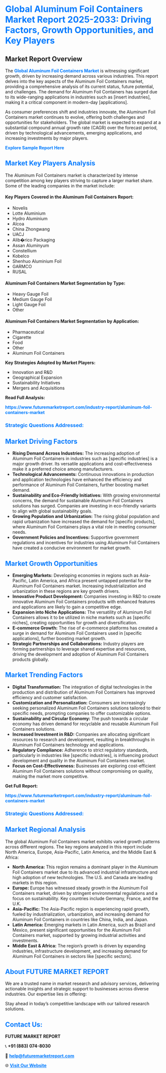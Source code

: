 <h1 style="color: #007BFF;">Global Aluminum Foil Containers Market Report 2025-2033: Driving Factors, Growth Opportunities, and Key Players</h1>

<section id="overview">
<h2>Market Report Overview</h2>
<p>The <a href="https://www.futuremarketreport.com/industry-report/aluminum-foil-containers-market" style="color: #007BFF; text-decoration: none;"><strong>Global Aluminum Foil Containers Market</strong></a> is witnessing significant growth, driven by increasing demand across various industries. This report delves into the key aspects of the Aluminum Foil Containers market, providing a comprehensive analysis of its current status, future potential, and challenges. The demand for Aluminum Foil Containers has surged due to its wide-ranging applications in industries such as [insert industries], making it a critical component in modern-day [applications].</p>
<p>As consumer preferences shift and industries innovate, the Aluminum Foil Containers market continues to evolve, offering both challenges and opportunities for stakeholders. The global market is expected to expand at a substantial compound annual growth rate (CAGR) over the forecast period, driven by technological advancements, emerging applications, and increasing investments by major players.</p>
</section>

<section id="overview">
<p><a href="https://www.futuremarketreport.com/request-sample/reportId=120124" style="color: #007BFF; text-decoration: none;"><strong>Explore Sample Report Here</strong></a></p>
</section>

<section id="key-players">
<h2 style="color: #007BFF;">Market Key Players Analysis</h2>
<p>The Aluminum Foil Containers market is characterized by intense competition among key players striving to capture a larger market share. Some of the leading companies in the market include:</p>
<h4>Key Players Covered in the Aluminum Foil Containers Report:</h4>
<ul><li>Novelis</li><li>Lotte Aluminium</li><li>Hydro Aluminium</li><li>Alcoa</li><li>China Zhongwang</li><li>UACJ</li><li>Alib�rico Packaging</li><li>Assan Aluminyum</li><li>Constellium</li><li>Kobelco</li><li>Shenhuo Aluminium Foil</li><li>GARMCO</li><li>RUSAL</li></ul>
<h4>Aluminum Foil Containers Market Segmentation by Type:</h4>
<ul><li>Heavy Gauge Foil</li><li>Medium Gauge Foil</li><li>Light Gauge Foil</li><li>Other</li></ul>

<h4>Aluminum Foil Containers Market Segmentation by Application:</h4>
<ul><li>Pharmaceutical</li><li>Cigarette</li><li>Food</li><li>Other</li><li>Aluminum Foil Containers</li></ul>
<p><strong>Key Strategies Adopted by Market Players:</strong></p>
<ul>
<li>Innovation and R&D</li>
<li>Geographical Expansion</li>
<li>Sustainability Initiatives</li>
<li>Mergers and Acquisitions</li>
</ul>
</section>

<section>
<p><strong>Read Full Analysis: </strong></p><a href="https://www.futuremarketreport.com/industry-report/aluminum-foil-containers-market" style="color: #007BFF; text-decoration: none;"><strong>https://www.futuremarketreport.com/industry-report/aluminum-foil-containers-market</strong></a>
<h3 style="color: #007BFF;">Strategic Questions Addressed:</h3>
</section>

<section id="driving-factors">
<h2 style="color: #007BFF;">Market Driving Factors</h2>
<ul>
<li><strong>Rising Demand Across Industries:</strong> The increasing adoption of Aluminum Foil Containers in industries such as [specific industries] is a major growth driver. Its versatile applications and cost-effectiveness make it a preferred choice among manufacturers.</li>
<li><strong>Technological Advancements:</strong> Continuous innovations in production and application technologies have enhanced the efficiency and performance of Aluminum Foil Containers, further boosting market demand.</li>
<li><strong>Sustainability and Eco-Friendly Initiatives:</strong> With growing environmental concerns, the demand for sustainable Aluminum Foil Containers solutions has surged. Companies are investing in eco-friendly variants to align with global sustainability goals.</li>
<li><strong>Growing Population and Urbanization:</strong> The rising global population and rapid urbanization have increased the demand for [specific products], where Aluminum Foil Containers plays a vital role in meeting consumer needs.</li>
<li><strong>Government Policies and Incentives:</strong> Supportive government regulations and incentives for industries using Aluminum Foil Containers have created a conducive environment for market growth.</li>
</ul>
</section>

<section id="growth-opportunities">
<h2 style="color: #007BFF;">Market Growth Opportunities</h2>
<ul>
<li><strong>Emerging Markets:</strong> Developing economies in regions such as Asia-Pacific, Latin America, and Africa present untapped potential for the Aluminum Foil Containers market. Increasing industrialization and urbanization in these regions are key growth drivers.</li>
<li><strong>Innovative Product Development:</strong> Companies investing in R&D to create innovative Aluminum Foil Containers products with enhanced features and applications are likely to gain a competitive edge.</li>
<li><strong>Expansion into Niche Applications:</strong> The versatility of Aluminum Foil Containers allows it to be utilized in niche markets such as [specific niches], creating opportunities for growth and diversification.</li>
<li><strong>E-commerce Growth:</strong> The rise of e-commerce platforms has created a surge in demand for Aluminum Foil Containers used in [specific applications], further boosting market growth.</li>
<li><strong>Strategic Partnerships and Collaborations:</strong> Industry players are forming partnerships to leverage shared expertise and resources, driving the development and adoption of Aluminum Foil Containers products globally.</li>
</ul>
</section>

<section id="trending-factors">
<h2 style="color: #007BFF;">Market Trending Factors</h2>
<ul>
<li><strong>Digital Transformation:</strong> The integration of digital technologies in the production and distribution of Aluminum Foil Containers has improved efficiency and customer satisfaction.</li>
<li><strong>Customization and Personalization:</strong> Consumers are increasingly seeking personalized Aluminum Foil Containers solutions tailored to their specific needs, prompting companies to offer customizable options.</li>
<li><strong>Sustainability and Circular Economy:</strong> The push towards a circular economy has driven demand for recyclable and reusable Aluminum Foil Containers solutions.</li>
<li><strong>Increased Investment in R&D:</strong> Companies are allocating significant resources to research and development, resulting in breakthroughs in Aluminum Foil Containers technology and applications.</li>
<li><strong>Regulatory Compliance:</strong> Adherence to strict regulatory standards, particularly in industries like [specific industries], is influencing product development and quality in the Aluminum Foil Containers market.</li>
<li><strong>Focus on Cost-Effectiveness:</strong> Businesses are exploring cost-efficient Aluminum Foil Containers solutions without compromising on quality, making the market more competitive.</li>
</ul>
</section>

<section>
<p><strong>Get Full Report: </strong></p><a href="https://www.futuremarketreport.com/industry-report/aluminum-foil-containers-market" style="color: #007BFF; text-decoration: none;"><strong>https://www.futuremarketreport.com/industry-report/aluminum-foil-containers-market</strong></a>
<h3 style="color: #007BFF;">Strategic Questions Addressed:</h3>
</section>


<section id="regional-analysis">
<h2 style="color: #007BFF;">Market Regional Analysis</h2>
<p>The global Aluminum Foil Containers market exhibits varied growth patterns across different regions. The key regions analyzed in this report include North America, Europe, Asia-Pacific, Latin America, and the Middle East & Africa:</p>
<ul>
<li><strong>North America:</strong> This region remains a dominant player in the Aluminum Foil Containers market due to its advanced industrial infrastructure and high adoption of new technologies. The U.S. and Canada are leading markets in this region.</li>
<li><strong>Europe:</strong> Europe has witnessed steady growth in the Aluminum Foil Containers market, driven by stringent environmental regulations and a focus on sustainability. Key countries include Germany, France, and the U.K.</li>
<li><strong>Asia-Pacific:</strong> The Asia-Pacific region is experiencing rapid growth, fueled by industrialization, urbanization, and increasing demand for Aluminum Foil Containers in countries like China, India, and Japan.</li>
<li><strong>Latin America:</strong> Emerging markets in Latin America, such as Brazil and Mexico, present significant opportunities for the Aluminum Foil Containers market, supported by growing industrial activities and investments.</li>
<li><strong>Middle East & Africa:</strong> The region’s growth is driven by expanding industries, infrastructure development, and increasing demand for Aluminum Foil Containers in sectors like [specific sectors].</li>
</ul>
</section>

<footer>
<h2 style="color: #007BFF;">About FUTURE MARKET REPORT</h2>
<p>We are a trusted name in market research and advisory services, delivering actionable insights and strategic support to businesses across diverse industries. Our expertise lies in offering:</p>

<p>Stay ahead in today’s competitive landscape with our tailored research solutions.</p>

<h2 style="color: #007BFF;">Contact Us:</h2>
<p><strong>FUTURE MARKET REPORT</strong></p>
<p>📞 <strong>+91 (883) 074-8030</strong></p>
<p>📧 <strong><a href="mailto:help@futuremarketreport.com" style="color: #007BFF;">help@futuremarketreport.com</a></strong></p>
<p>🌐 <strong><a href="https://www.futuremarketreport.com/" style="color: #007BFF;">Visit Our Website</a></strong></p>
</footer>